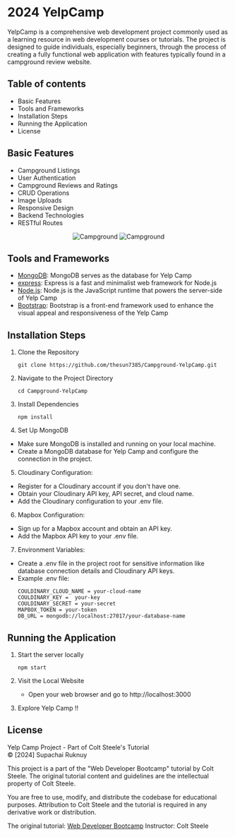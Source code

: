 # 2024 YelpCamp
YelpCamp is a comprehensive web development project commonly used as a learning resource in web development courses or tutorials. The project is designed to guide individuals, especially beginners, through the process of creating a fully functional web application with features typically found in a campground review website. 

## Table of contents
- Basic Features
- Tools and Frameworks
- Installation Steps
- Running the Application
- License

## Basic Features
* Campground Listings
* User Authentication
* Campground Reviews and Ratings
* CRUD Operations
* Image Uploads
* Responsive Design
* Backend Technologies
* RESTful Routes
  
 <p align="center">
  <img src="https://res.cloudinary.com/dwsihr9yg/image/upload/v1707702592/web-screenshots/elotc537lyfb3gdhppqe.jpg" alt="Campground">  
   <img src="https://res.cloudinary.com/dwsihr9yg/image/upload/v1707702592/web-screenshots/qiwxaiugfn4jv178gr4y.jpg" alt="Campground">
 </p>


## Tools and Frameworks
- [MongoDB](https://www.mongodb.com/): MongoDB serves as the database for Yelp Camp
- [express](https://expressjs.com//): Express is a fast and minimalist web framework for Node.js
- [Node.js](https://nodejs.org): Node.js is the JavaScript runtime that powers the server-side of Yelp Camp
- [Bootstrap](https://getbootstrap.com/): Bootstrap is a front-end framework used to enhance the visual appeal and responsiveness of the Yelp Camp

## Installation Steps
1. Clone the Repository
   ```
   git clone https://github.com/thesun7385/Campground-YelpCamp.git
   ```
2. Navigate to the Project Directory
   ```
   cd Campground-YelpCamp
   ```
3. Install Dependencies
   ```
   npm install
   ```
4. Set Up MongoDB
- Make sure MongoDB is installed and running on your local machine.
- Create a MongoDB database for Yelp Camp and configure the connection in the project.

5. Cloudinary Configuration:
- Register for a Cloudinary account if you don't have one.
- Obtain your Cloudinary API key, API secret, and cloud name.
- Add the Cloudinary configuration to your .env file.

6. Mapbox Configuration:
- Sign up for a Mapbox account and obtain an API key.
- Add the Mapbox API key to your .env file.

7. Environment Variables:
- Create a .env file in the project root for sensitive information like database connection details and Cloudinary API keys.
- Example .env file:
   ```
  COULDINARY_CLOUD_NAME = your-cloud-name
  COULDINARY_KEY =  your-key
  COULDINARY_SECRET = your-secret
  MAPBOX_TOKEN = your-token  
  DB_URL = mongodb://localhost:27017/your-database-name
   ```
## Running the Application

1. Start the server locally
   ```
   npm start
   ```
2. Visit the Local Website
   - Open your web browser and go to http://localhost:3000

4. Explore Yelp Camp !!
   
   
## License

Yelp Camp Project - Part of Colt Steele's Tutorial <br />
&copy; [2024] Supachai Ruknuy

This project is a part of the "Web Developer Bootcamp" tutorial by Colt Steele. 
The original tutorial content and guidelines are the intellectual property of Colt Steele.

You are free to use, modify, and distribute the codebase for educational purposes.
Attribution to Colt Steele and the tutorial is required in any derivative work or distribution.

The original tutorial: [Web Developer Bootcamp](https://www.udemy.com/course/the-web-developer-bootcamp/?kw=web&src=sac)
Instructor: Colt Steele



